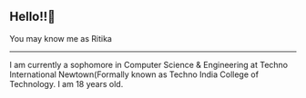 <h2>Hello!!👋</h2>

You may know me as Ritika
<hr>

<!-- **Ritika3004/Ritika3004** is a ✨ _special_ ✨ repository because its `README.md` (this file) appears on your GitHub profile,

Here are some ideas to get you started:
-->
I am currently a sophomore in Computer Science & Engineering at Techno International Newtown(Formally known as Techno India College of Technology. I am 18 years old.
<!--
I need to code in C for the college coding labs and I am currently trying out C++. I've had some fun with Haskell, Go and MATLAB.

I mainly code in Python these days.
- 🔭 I’m currently working on ...
- 🌱 I’m currently learning 
- 👯 I’m looking to collaborate on ...
- 🤔 I’m looking for help with ...
- 💬 Ask me about ...
- 📫 How to reach me ritikabera1204@gmail.com
- 😄 Pronouns: ...
- ⚡ Fun fact: ...
-->
